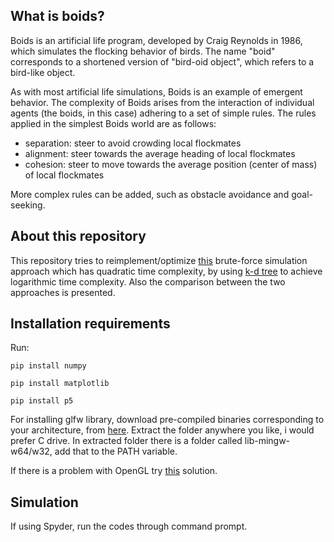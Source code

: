 ## What is boids?

Boids is an artificial life program, developed by Craig Reynolds in 1986, which simulates the flocking behavior of birds. The name "boid" corresponds to a shortened version of "bird-oid object", which refers to a bird-like object.

As with most artificial life simulations, Boids is an example of emergent behavior. The complexity of Boids arises from the interaction of individual agents (the boids, in this case) adhering to a set of simple rules. The rules applied in the simplest Boids world are as follows:

* separation: steer to avoid crowding local flockmates
* alignment: steer towards the average heading of local flockmates
* cohesion: steer to move towards the average position (center of mass) of local flockmates

More complex rules can be added, such as obstacle avoidance and goal-seeking.

## About this repository

This repository tries to reimplement/optimize [this](https://github.com/roholazandie/boids) brute-force simulation approach which has quadratic time complexity, by using [k-d tree](https://en.wikipedia.org/wiki/K-d_tree) to achieve logarithmic time complexity. Also the comparison between the two approaches is presented. 

## Installation requirements

 Run:
 ```
 pip install numpy
 ```
  ```
 pip install matplotlib
 ```
  ```
 pip install p5
 ```
 
For installing glfw library, download pre-compiled binaries corresponding to your architecture, from [here](https://www.glfw.org/download.html).
Extract the folder anywhere you like, i would prefer C drive. In extracted folder there is a folder called lib-mingw-w64/w32, add that to the PATH variable. 

If there is a problem with OpenGL try [this](https://gist.github.com/rb-dahlb/26f316c5b6089807a139fc44ee69f0d1) solution.

## Simulation

If using Spyder, run the codes through command prompt.
